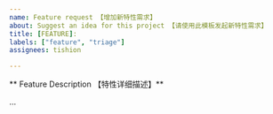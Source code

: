```yaml
---
name: Feature request 【增加新特性需求】
about: Suggest an idea for this project 【请使用此模板发起新特性需求】
title: [FEATURE]:
labels: ["feature", "triage"]
assignees: tishion

---
```

[//]: # (以下所有的以"[//]: #"开始的文字都是注释，不会被markdown渲染，所以无需删除)
[//]: # (All lines start "with [//]: #" below are comment lines and will not be rebdered by markdown, so there's no need to delete them)

** Feature Description 【特性详细描述】**

[//]: # (请在下面描述所需新特性的详细信息)
[//]: # (Please describe the detailed information about the request feature)
...
